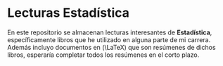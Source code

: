# Lecturas Estadística

En este repositorio se almacenan lecturas interesantes de **Estadística**, específicamente libros que he utilizado en alguna parte de mi carrera. Además incluyo documentos en \(\LaTeX\) que son resúmenes de dichos libros, esperaría completar todos los resúmenes en el corto plazo.